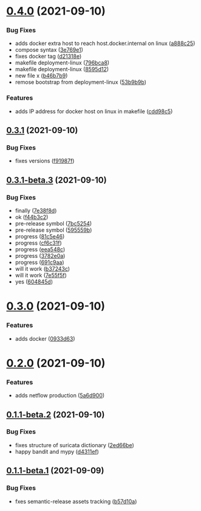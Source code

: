 # [0.4.0](https://gitlab.com/notno/ned/compare/v0.3.1...v0.4.0) (2021-09-10)


### Bug Fixes

* adds docker extra host to reach host.docker.internal on linux ([a888c25](https://gitlab.com/notno/ned/commit/a888c256614f3c0d1d11fe478a836736493207f9))
* compose syntax ([3e769e1](https://gitlab.com/notno/ned/commit/3e769e12f24726dfbed51e0f624170f83434f0c1))
* fixes docker tag ([d21318e](https://gitlab.com/notno/ned/commit/d21318e5b6f2c17e73155577bf41f1e4512c1282))
* makefile deployment-linux ([796bca8](https://gitlab.com/notno/ned/commit/796bca8efec8a7f98e24bfcb3150e669cb6b6301))
* makefile deployment-linux ([8595d12](https://gitlab.com/notno/ned/commit/8595d12c7dcb948142d98f5fb6ccb891295d4a52))
* new file x ([b46b7b9](https://gitlab.com/notno/ned/commit/b46b7b928c8834c01c51fc9189028e80b8f892d2))
* remose bootstrap from deployment-linux ([53b9b9b](https://gitlab.com/notno/ned/commit/53b9b9bedd0d65f3b75a7ee9feb91e54f79ff76d))


### Features

* adds IP address for docker host on linux in makefile ([cdd98c5](https://gitlab.com/notno/ned/commit/cdd98c510489130819c105d1e312128f88a796e9))

## [0.3.1](https://gitlab.com/notno/ned/compare/v0.3.0...v0.3.1) (2021-09-10)


### Bug Fixes

* fixes versions ([f91987f](https://gitlab.com/notno/ned/commit/f91987f367f6515feef34c9e5a3f0b29216b291a))

## [0.3.1-beta.3](https://gitlab.com/notno/ned/compare/v0.3.1-beta.2...v0.3.1-beta.3) (2021-09-10)


### Bug Fixes

* finally ([7e38f8d](https://gitlab.com/notno/ned/commit/7e38f8de742ada2dc7faa8d37b6467a14d1b228f))
* ok ([f44b3c2](https://gitlab.com/notno/ned/commit/f44b3c2123a6ba95693673aaebc9163d38adf31f))
* pre-release symbol ([7bc5254](https://gitlab.com/notno/ned/commit/7bc5254e24ab847c2b02cdebdac61e0e5689f2ce))
* pre-release symbol ([595559b](https://gitlab.com/notno/ned/commit/595559b8d67b4f39e08bac4e10bab1c18d4ce2ec))
* progress ([81c5e46](https://gitlab.com/notno/ned/commit/81c5e46822b8862cc4cea516f771e3a2423b81d2))
* progress ([cf6c31f](https://gitlab.com/notno/ned/commit/cf6c31f82bedbc059a235cccd8a745f1375e7a76))
* progress ([eea548c](https://gitlab.com/notno/ned/commit/eea548cd42214e432e4e2fdad8cb8293e89352f0))
* progress ([3782e0a](https://gitlab.com/notno/ned/commit/3782e0a2d6ca3b94c7e9da06645e7d53ce56edfa))
* progress ([691c9aa](https://gitlab.com/notno/ned/commit/691c9aa82be01ca35d7179c245025ba3a52ea34a))
* will it work ([b37243c](https://gitlab.com/notno/ned/commit/b37243c5f5f87663de0f1a2d7b108a458eadd4ca))
* will it work ([7e55f5f](https://gitlab.com/notno/ned/commit/7e55f5f5060cc2b06185122761f9a2f808d69532))
* yes ([604845d](https://gitlab.com/notno/ned/commit/604845ded15f2b5f2a4816bf152034ea578fa74b))

# [0.3.0](https://gitlab.com/notno/ned/compare/v0.2.0...v0.3.0) (2021-09-10)


### Features

* adds docker ([0933d63](https://gitlab.com/notno/ned/commit/0933d63b55e0dfae48253faf53b881f4f8e04eb9))

# [0.2.0](https://gitlab.com/notno/ned/compare/v0.1.0...v0.2.0) (2021-09-10)


### Features

* adds netflow production ([5a6d900](https://gitlab.com/notno/ned/commit/5a6d9003798e35743c38bea1db58c57e2ba83b94))

## [0.1.1-beta.2](https://gitlab.com/notno/ned/compare/v0.1.1-beta.1...v0.1.1-beta.2) (2021-09-10)


### Bug Fixes

* fixes structure of suricata dictionary ([2ed66be](https://gitlab.com/notno/ned/commit/2ed66bee406d5e5d6c924f41c068b17b76c0b504))
* happy bandit and mypy ([d4311ef](https://gitlab.com/notno/ned/commit/d4311ef753bac5e7ebe917b98707d04e0d5c2b89))

## [0.1.1-beta.1](https://gitlab.com/notno/ned/compare/v0.1.0...v0.1.1-beta.1) (2021-09-09)


### Bug Fixes

* fxes semantic-release assets tracking ([b57d10a](https://gitlab.com/notno/ned/commit/b57d10a566784fd1e7b2234ec3dd089a0b5103e5))

